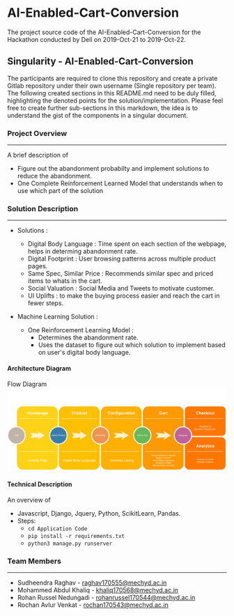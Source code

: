 # AI-Enabled-Cart-Conversion

The project source code of the AI-Enabled-Cart-Conversion for the Hackathon conducted by Dell on 2019-Oct-21 to 2019-Oct-22.

## Singularity - AI-Enabled-Cart-Conversion

The participants are required to clone this repository and create a private Gitlab repository under their own username (Single repository per team). The following created sections in this README.md need to be duly filled, highlighting the denoted points for the solution/implementation. Please feel free to create further sub-sections in this markdown, the idea is to understand the gist of the components in a singular document.

### Project Overview
----------------------------------

A brief description of 
* Figure out the abandonment probabilty and implement solutions to reduce the abandonment.
* One Complete Reinforcement Learned Model that understands when to use which part of the solution

### Solution Description
----------------------------------

* Solutions :
    * Digital Body Language : Time spent on each section of the webpage, helps in determing abandonment rate.
    * Digital Footprint : User browsing patterns across multiple product pages.
    * Same Spec, Similar Price : Recommends similar spec and priced items to whats in the cart.
    * Social Valuation : Social Media and Tweets to motivate customer.
    * UI Uplifts : to make the buying process easier and reach the cart in fewer steps.


* Machine Learning Solution :
    * One Reinforcement Learning Model :
        * Determines the abandonment rate.
        * Uses the dataset to figure out which solution to implement based on user's digital body language.


#### Architecture Diagram

Flow Diagram
![Flow Diagram](Documentation/Flow_main.png)

#### Technical Description

An overview of 
* Javascript, Django, Jquery, Python, ScikitLearn, Pandas.
* Steps:
    * `cd Application Code`
    * `pip install -r requirements.txt`
    * `python3 manage.py runserver`

### Team Members
----------------------------------

* Sudheendra Raghav - raghav170555@mechyd.ac.in
* Mohammed Abdul Khaliq - khaliq170568@mechyd.ac.in
* Rohan Russel Nedungadi - rohanrussel170544@mechyd.ac.in
* Rochan Avlur Venkat - rochan170543@mechyd.ac.in